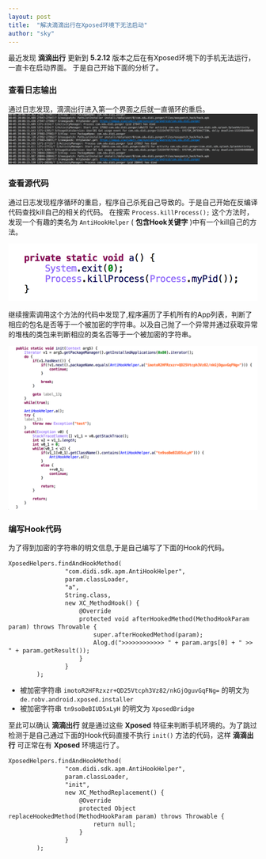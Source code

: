 ```yaml
---
layout: post
title:  "解决滴滴出行在Xposed环境下无法启动"
author: "sky"
---
```


最近发现 **滴滴出行** 更新到 **5.2.12** 版本之后在有Xposed环境下的手机无法运行，一直卡在启动界面。 于是自己开始下面的分析了。

### 查看日志输出
通过日志发现，滴滴出行进入第一个界面之后就一直循环的重启。
![](../assets/WX20180805-200710.png)

### 查看源代码
通过日志发现程序循环的重启，程序自己杀死自己导致的。于是自己开始在反编译代码查找kill自己的相关的代码。 在搜索 ``Process.killProcess();`` 这个方法时，发现一个有趣的类名为 ``AntiHookHelper`` ( **包含Hook关键字** )中有一个kill自己的方法。

![](../assets/WX20180805-202810.png)

继续搜索调用这个方法的代码中发现了,程序遍历了手机所有的App列表，判断了相应的包名是否等于一个被加密的字符串。以及自己抛了一个异常并通过获取异常的堆栈的类包来判断相应的类名否等于一个被加密的字符串。

![](../assets/WX20180805-203425.png)

### 编写Hook代码
为了得到加密的字符串的明文信息,于是自己编写了下面的Hook的代码。

```
XposedHelpers.findAndHookMethod(
                "com.didi.sdk.apm.AntiHookHelper",
                param.classLoader,
                "a",
                String.class,
                new XC_MethodHook() {
                    @Override
                    protected void afterHookedMethod(MethodHookParam param) throws Throwable {
                        super.afterHookedMethod(param);      
                        Alog.d(">>>>>>>>>>>> " + param.args[0] + " >> " + param.getResult());
                    }
                }
        );   
```
* 被加密字符串 ``imotoR2HFRzxzr+QD25Vtcph3Vz82/nkGjOguvGqFNg=`` 的明文为 ``de.robv.android.xposed.installer``
* 被加密字符串 ``tn9soBeBIUD5xLyH`` 的明文为 ``XposedBridge``

至此可以确认 **滴滴出行** 就是通过这些 **Xposed** 特征来判断手机环境的。为了跳过检测于是自己通过下面的Hook代码直接不执行 ``init()`` 方法的代码，这样 **滴滴出行** 可正常在有 **Xposed** 环境运行了。

```
XposedHelpers.findAndHookMethod(
                "com.didi.sdk.apm.AntiHookHelper",
                param.classLoader,
                "init",
                new XC_MethodReplacement() {
                    @Override
                    protected Object replaceHookedMethod(MethodHookParam param) throws Throwable {
                        return null;
                    }
                }
        );
```






